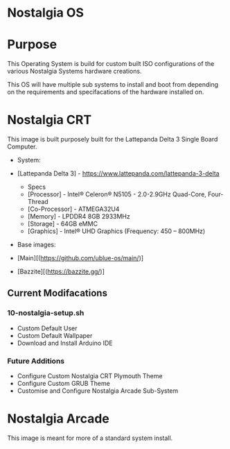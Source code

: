 # Nostalgia OS

# Purpose

This Operating System is build for custom built ISO configurations of the various Nostalgia Systems hardware creations. 


This OS will have multiple sub systems to install and boot from depending on the requirements and specifacations of the hardware installed on. 


# Nostalgia CRT

This image is built purposely built for the Lattepanda Delta 3 Single Board Computer. 

- System:
- [Lattepanda Delta 3] - https://www.lattepanda.com/lattepanda-3-delta
  - Specs
  - [Processor] - Intel® Celeron® N5105 - 2.0-2.9GHz Quad-Core, Four-Thread
  - [Co-Processor] - ATMEGA32U4
  - [Memory] - LPDDR4 8GB 2933MHz
  - [Storage] - 64GB eMMC
  - [Graphics] - Intel® UHD Graphics (Frequency: 450 – 800MHz)

- Base images:
- [Main][(https://github.com/ublue-os/main/)]
- [Bazzite][(https://bazzite.gg/)]

## Current Modifacations

### 10-nostalgia-setup.sh
  - Custom Default User
  - Custom Default Wallpaper
  - Download and Install Arduino IDE 

### Future Additions 
  - Configure Custom Nostalgia CRT Plymouth Theme
  - Configure Custom GRUB Theme
  - Customise and Configure Nostalgia Arcade Sub-System


# Nostalgia Arcade 
This image is meant for more of a standard system install. 


